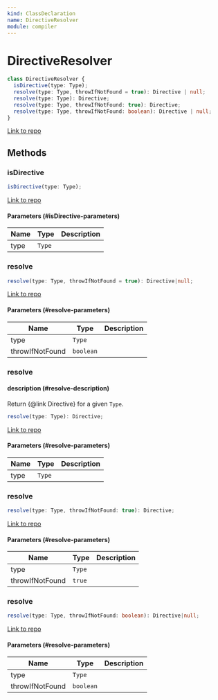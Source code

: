 ```yaml
---
kind: ClassDeclaration
name: DirectiveResolver
module: compiler
---
```


# DirectiveResolver

```ts
class DirectiveResolver {
  isDirective(type: Type);
  resolve(type: Type, throwIfNotFound = true): Directive | null;
  resolve(type: Type): Directive;
  resolve(type: Type, throwIfNotFound: true): Directive;
  resolve(type: Type, throwIfNotFound: boolean): Directive | null;
}
```

[Link to repo](https://github.com/timdeschryver/angular/blob/master/packages/compiler/src/directive_resolver.ts#L27-L178)

## Methods

### isDirective

```ts
isDirective(type: Type);
```

[Link to repo](https://github.com/timdeschryver/angular/blob/master/packages/compiler/src/directive_resolver.ts#L30-L33)

#### Parameters (#isDirective-parameters)

| Name | Type   | Description |
| ---- | ------ | ----------- |
| type | `Type` |             |

### resolve

```ts
resolve(type: Type, throwIfNotFound = true): Directive|null;
```

[Link to repo](https://github.com/timdeschryver/angular/blob/master/packages/compiler/src/directive_resolver.ts#L41-L57)

#### Parameters (#resolve-parameters)

| Name            | Type      | Description |
| --------------- | --------- | ----------- |
| type            | `Type`    |             |
| throwIfNotFound | `boolean` |             |

### resolve

#### description (#resolve-description)

Return {@link Directive} for a given `Type`.

```ts
resolve(type: Type): Directive;
```

[Link to repo](https://github.com/timdeschryver/angular/blob/master/packages/compiler/src/directive_resolver.ts#L38-L38)

#### Parameters (#resolve-parameters)

| Name | Type   | Description |
| ---- | ------ | ----------- |
| type | `Type` |             |

### resolve

```ts
resolve(type: Type, throwIfNotFound: true): Directive;
```

[Link to repo](https://github.com/timdeschryver/angular/blob/master/packages/compiler/src/directive_resolver.ts#L39-L39)

#### Parameters (#resolve-parameters)

| Name            | Type   | Description |
| --------------- | ------ | ----------- |
| type            | `Type` |             |
| throwIfNotFound | `true` |             |

### resolve

```ts
resolve(type: Type, throwIfNotFound: boolean): Directive|null;
```

[Link to repo](https://github.com/timdeschryver/angular/blob/master/packages/compiler/src/directive_resolver.ts#L40-L40)

#### Parameters (#resolve-parameters)

| Name            | Type      | Description |
| --------------- | --------- | ----------- |
| type            | `Type`    |             |
| throwIfNotFound | `boolean` |             |

